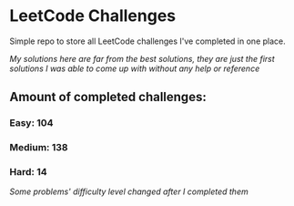 
# LeetCode Challenges

Simple repo to store all LeetCode challenges I've completed in one place.

<i>My solutions here are far from the best solutions, they are just the first solutions I was able to come up with without any help or reference</i>

## Amount of completed challenges:

### Easy: 104

### Medium: 138

### Hard: 14

<i>Some problems' difficulty level changed after I completed them</i>
